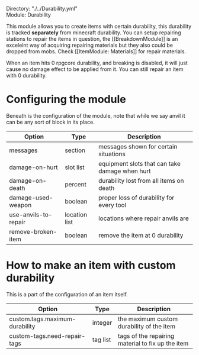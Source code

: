 Directory: "./../Durability.yml"  
Module: Durability

This module allows you to create items with certain durability, this durability is tracked **separately** from minecraft durability. You can setup repairing stations to repair the items in question, the [[BreakdownModule]] is an excelelnt way of acquiring repairing materials but they also could be dropped from mobs. Check [[ItemModule: Materials]] for repair materials.

When an item hits 0 rpgcore durability, and breaking is disabled, it will just cause no damage effect to be applied from it. You can still repair an item with 0 durability.

# Configuring the module

Beneath is the configuration of the module, note that while we say anvil it can be any sort of block in its place.

| Option | Type | Description |
|-|-|-|
| messages | section | messages shown for certain situations |
| damage-on-hurt | slot list | equipment slots that can take damage when hurt |
| damage-on-death | percent | durability lost from all items on death |
| damage-used-weapon | boolean | proper loss of durability for every tool |
| use-anvils-to-repair | location list | locations where repair anvils are |
| remove-broken-item | boolean | remove the item at 0 durability |

# How to make an item with custom durability

This is a part of the configuration of an item itself.

| Option | Type | Description |
|-|-|-|
| custom.tags.maximum-durability | integer | the maximum custom durability of the item |
| custom-tags.need-repair-tags | tag list | tags of the repairing material to fix up the item |

